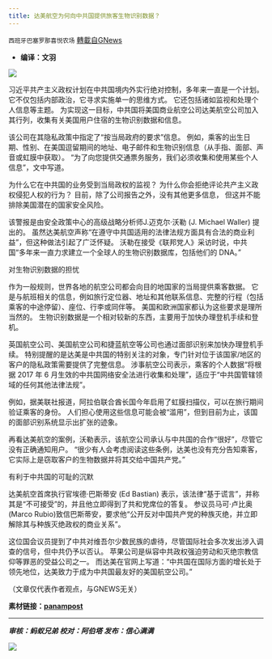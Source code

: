 ```yaml
---
title: 达美航空为何向中共国提供旅客生物识别数据？
---
```

`西班牙巴塞罗那喜悦农场` [轉載自GNews](https://gnews.org/zh-hans/1549634/)

- **编译：文羽**


![](https://assets.gnews.org/wp-content/uploads/2021/09/tempsnip104.png)

习近平共产主义政权计划在中共国境内外实行绝对控制，多年来一直是一个计划。 它不仅包括内部政治，它寻求实施单一的思维方式。 它还包括诸如监视和处理个人信息等主题。 为实现这一目标，中共国将美国商业航空公司达美航空公司加入其行列，收集有关美国用户住宿的生物识别数据和信息。

该公司在其隐私政策中指定了“按当局政府的要求”信息。 例如，乘客的出生日期、性别、在美国逗留期间的地址、电子邮件和生物识别信息（从手指、面部、声音或虹膜中获取）。 “为了向您提供交通票务服务，我们必须收集和使用某些个人信息”，文中写道。

为什么它在中共国的业务受到当局政权的监视？ 为什么你会拒绝评论共产主义政权侵犯人权的行为？ 目前，除了公司报告之外，没有其他更多信息， 但这并不能排除美国潜在的国家安全风险。

该警报是由安全政策中心的高级战略分析师J.迈克尔·沃勒 (J. Michael Waller) 提出的。 虽然达美航空声称“在遵守中共国适用的法律法规方面具有合法的商业利益”，但这种做法引起了广泛怀疑。 沃勒在接受《联邦党人》采访时说，中共国“多年来一直力求建立一个全球人的生物识别数据库，包括他们的 DNA。”

对生物识别数据的担忧

作为一般规则，世界各地的航空公司都会向目的地国家的当局提供乘客数据。 它是与航班相关的信息，例如旅行定位器、地址和其他联系信息、完整的行程（包括乘客的中途停留）、座位、行李或同伴等。 美国和欧洲国家都认为这些要求是理所当然的。 生物识别数据是一个相对较新的东西，主要用于加快办理登机手续和登机。

英国航空公司、美国航空公司和捷蓝航空等公司也通过面部识别来加快办理登机手续。 特别提醒的是达美是中共国的特别关注的对象，专门针对位于该国家/地区的客户的隐私政策需要提供了完整信息。 涉事航空公司表示，乘客的个人数据“将根据 2017 年 6 月生效的中共国网络安全法进行收集和处理”，适应于“中共国管辖领域的任何其他法律法规”。

例如，据美联社报道，阿拉伯联合酋长国今年启用了虹膜扫描仪，可以在旅行期间验证乘客的身份。 人们担心使用这些信息可能会被“滥用”，但到目前为止，该国的面部识别系统显示出扩张的迹象。

再看达美航空的案例，沃勒表示，该航空公司承认与中共国的合作“很好”，尽管它没有正确通知用户。 “很少有人会考虑阅读这些条例，达美也没有充分告知乘客，它实际上是窃取客户的生物数据并将其交给中国共产党。”

有利于中共国的可耻的沉默

达美航空首席执行官埃德·巴斯蒂安 (Ed Bastian) 表示，该法律“基于谎言”，并称其是“不可接受”的，并且他立即得到了共和党席位的答复。 参议员马可·卢比奥(Marco Rubio)致信巴斯蒂安，要求他“公开反对中国共产党的种族灭绝，并立即解除其与种族灭绝政权的商业关系”。

这位国会议员提到了中共对维吾尔少数民族的虐待，尽管国际社会多次发出涉入调查的信号，但中共仍予以否认。 苹果公司是纵容中共政权强迫劳动和灭绝宗教信仰等罪恶的受益公司之一。 而达美在官网上写道：“中共国在国际方面的增长处于领先地位，达美致力于成为中共国最友好的美国航空公司。”

（文章仅代表作者观点，与GNEWS无关）

**素材链接：[panampost](https://panampost.com/oriana-rivas/2021/09/09/delta-air-lines-datos-biometricos/)**

* * *

***审核：蚂蚁兄弟
校对：阿伯塔
发布：信心满满***

![](https://assets.gnews.org/wp-content/uploads/2021/09/GNEWS_CH..jpeg)
